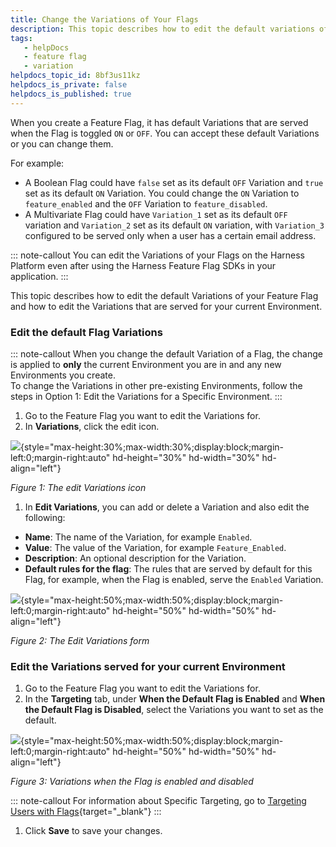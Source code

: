 ```yaml
---
title: Change the Variations of Your Flags
description: This topic describes how to edit the default variations of your feature flag.
tags: 
   - helpDocs
   - feature flag
   - variation
helpdocs_topic_id: 8bf3us11kz
helpdocs_is_private: false
helpdocs_is_published: true
---
```


When you create a Feature Flag, it has default Variations that are
served when the Flag is toggled `ON` or `OFF`. You can accept these
default Variations or you can change them. 

For example:

-   A Boolean Flag could have `false` set as its default `OFF` Variation
    and `true` set as its default `ON` Variation. You could change the
    `ON` Variation to `feature_enabled` and the `OFF` Variation to
    `feature_disabled`.
-   A Multivariate Flag could have `Variation_1` set as its default
    `OFF` variation and `Variation_2` set as its default `ON` variation,
    with `Variation_3` configured to be served only when a user has a
    certain email address.

::: note-callout
You can edit the Variations of your Flags on the Harness Platform even
after using the Harness Feature Flag SDKs in your application.
:::

This topic describes how to edit the default Variations of your Feature
Flag and how to edit the Variations that are served for your current
Environment.

### Edit the default Flag Variations

::: note-callout
When you change the default Variation of a Flag, the change is applied
to **only** the current Environment you are in and any new Environments
you create.\
To change the Variations in other pre-existing Environments, follow the
steps in Option 1: Edit the Variations for a Specific Environment.
:::

1.  Go to the Feature Flag you want to edit the Variations for. 
2.  In **Variations**, click the edit icon.

![](https://files.helpdocs.io/kw8ldg1itf/articles/8bf3us11kz/1657794955710/screenshot-2022-07-14-at-11-35-08.png){style="max-height:30%;max-width:30%;display:block;margin-left:0;margin-right:auto"
hd-height="30%" hd-width="30%" hd-align="left"}

*Figure 1: The edit Variations icon*

1.  In **Edit Variations**, you can add or delete a Variation and also
    edit the following:

-   **Name**: The name of the Variation, for example `Enabled`.
-   **Value**: The value of the Variation, for example
    `Feature_Enabled`.
-   **Description**: An optional description for the Variation.
-   **Default rules for the flag**: The rules that are served by default
    for this Flag, for example, when the Flag is enabled, serve the
    `Enabled` Variation.

![](https://files.helpdocs.io/kw8ldg1itf/articles/8bf3us11kz/1657795766706/screenshot-2022-07-14-at-11-37-02.png){style="max-height:50%;max-width:50%;display:block;margin-left:0;margin-right:auto"
hd-height="50%" hd-width="50%" hd-align="left"}

*Figure 2: The Edit Variations form*

### Edit the Variations served for your current Environment

1.  Go to the Feature Flag you want to edit the Variations for. 
2.  In the **Targeting** tab, under **When the Default Flag is Enabled**
    and **When the Default Flag is Disabled**, select the Variations you
    want to set as the default.

![](https://files.helpdocs.io/kw8ldg1itf/articles/8bf3us11kz/1657794755459/p-0-gv-4-ni-0-fhujgg-i-my-l-he-sa-lqj-slb-iuhv-cg-3-jv-f-26-n-04-su-yebvk-4-r-1-yw-7-fsbr-1-crz-bn-2-f-cjn-vw-lzh-yaohzih-iauih-ag-4-vpecpiap-jci-twek-gw-s-4-g-6-ox-4-l-7-n-ubcosn-qe-njf-caux-kw-9-xor-is-eg){style="max-height:50%;max-width:50%;display:block;margin-left:0;margin-right:auto"
hd-height="50%" hd-width="50%" hd-align="left"}

*Figure 3: Variations when the Flag is enabled and disabled*

::: note-callout
For information about Specific Targeting, go to [Targeting Users with
Flags](../ff-target-management/targeting-users-with-flags.md){target="_blank"}
:::

1.  Click **Save** to save your changes.
